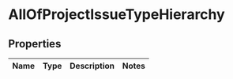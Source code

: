 # AllOfProjectIssueTypeHierarchy

## Properties
Name | Type | Description | Notes
------------ | ------------- | ------------- | -------------
